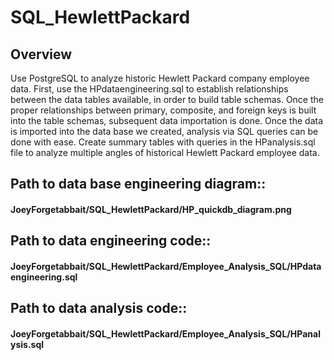 # SQL_HewlettPackard
## Overview 
Use PostgreSQL to analyze historic Hewlett Packard company employee data. First, use the HPdataengineering.sql to establish relationships between the data tables available, in order to build table schemas. Once the proper relationships between primary, composite, and foreign keys is built into the table schemas, subsequent data importation is done. Once the data is imported into the data base we created, analysis via SQL queries can be done with ease. Create summary tables with queries in the HPanalysis.sql file to analyze multiple angles of historical Hewlett Packard employee data. 

## Path to data base engineering diagram::
#### JoeyForgetabbait/SQL_HewlettPackard/HP_quickdb_diagram.png

## Path to data engineering code::
#### JoeyForgetabbait/SQL_HewlettPackard/Employee_Analysis_SQL/HPdataengineering.sql

## Path to data analysis code::
#### JoeyForgetabbait/SQL_HewlettPackard/Employee_Analysis_SQL/HPanalysis.sql

